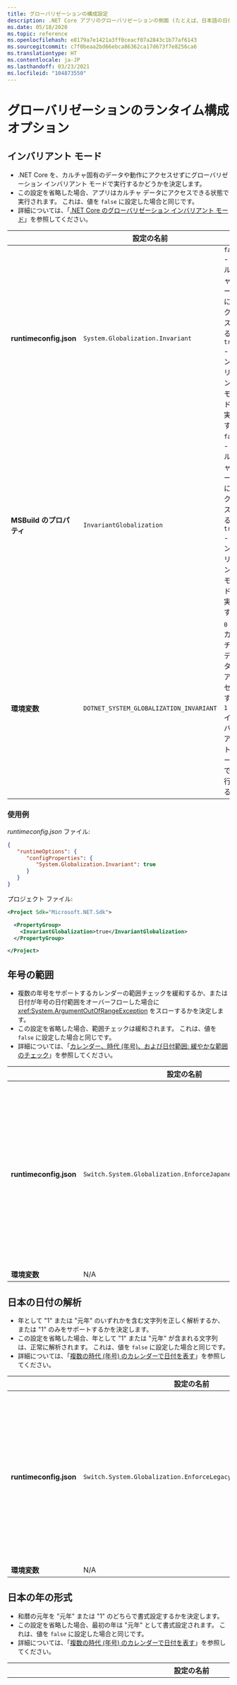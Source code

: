 ```yaml
---
title: グローバリゼーションの構成設定
description: .NET Core アプリのグローバリゼーションの側面 (たとえば、日本語の日付の解析方法など) を構成するランタイム設定について説明します。
ms.date: 05/18/2020
ms.topic: reference
ms.openlocfilehash: e8179a7e1421a3ff0ceacf07a2843c1b77af6143
ms.sourcegitcommit: c7f0beaa2bd66ebca86362ca17d673f7e8256ca6
ms.translationtype: HT
ms.contentlocale: ja-JP
ms.lasthandoff: 03/23/2021
ms.locfileid: "104873550"
---
```

# <a name="run-time-configuration-options-for-globalization"></a>グローバリゼーションのランタイム構成オプション

## <a name="invariant-mode"></a>インバリアント モード

- .NET Core を、カルチャ固有のデータや動作にアクセスせずにグローバリゼーション インバリアント モードで実行するかどうかを決定します。
- この設定を省略した場合、アプリはカルチャ データにアクセスできる状態で実行されます。 これは、値を `false` に設定した場合と同じです。
- 詳細については、「[.NET Core のグローバリゼーション インバリアント モード](https://github.com/dotnet/runtime/blob/main/docs/design/features/globalization-invariant-mode.md)」を参照してください。

| | 設定の名前 | 値 |
| - | - | - |
| **runtimeconfig.json** | `System.Globalization.Invariant` | `false` - カルチャ データにアクセスする<br/>`true` - インバリアント モードで実行する |
| **MSBuild のプロパティ** | `InvariantGlobalization` | `false` - カルチャ データにアクセスする<br/>`true` - インバリアント モードで実行する |
| **環境変数** | `DOTNET_SYSTEM_GLOBALIZATION_INVARIANT` | `0` - カルチャ データにアクセスする<br/>`1` - インバリアント モードで実行する |

### <a name="examples"></a>使用例

*runtimeconfig.json* ファイル:

```json
{
   "runtimeOptions": {
      "configProperties": {
         "System.Globalization.Invariant": true
      }
   }
}
```

プロジェクト ファイル:

```xml
<Project Sdk="Microsoft.NET.Sdk">

  <PropertyGroup>
    <InvariantGlobalization>true</InvariantGlobalization>
  </PropertyGroup>

</Project>
```

## <a name="era-year-ranges"></a>年号の範囲

- 複数の年号をサポートするカレンダーの範囲チェックを緩和するか、または日付が年号の日付範囲をオーバーフローした場合に <xref:System.ArgumentOutOfRangeException> をスローするかを決定します。
- この設定を省略した場合、範囲チェックは緩和されます。 これは、値を `false` に設定した場合と同じです。
- 詳細については、「[カレンダー、時代 (年号)、および日付範囲: 緩やかな範囲のチェック](../../standard/datetime/working-with-calendars.md#calendars-eras-and-date-ranges-relaxed-range-checks)」を参照してください。

| | 設定の名前 | 値 |
| - | - | - |
| **runtimeconfig.json** | `Switch.System.Globalization.EnforceJapaneseEraYearRanges` | `false` - 緩和された範囲チェック<br/>`true` - オーバーフローによって例外が発生する |
| **環境変数** | N/A | N/A |

## <a name="japanese-date-parsing"></a>日本の日付の解析

- 年として "1" または "元年" のいずれかを含む文字列を正しく解析するか、または "1" のみをサポートするかを決定します。
- この設定を省略した場合、年として "1" または "元年" が含まれる文字列は、正常に解析されます。 これは、値を `false` に設定した場合と同じです。
- 詳細については、「[複数の時代 (年号) のカレンダーで日付を表す](../../standard/datetime/working-with-calendars.md#represent-dates-in-calendars-with-multiple-eras)」を参照してください。

| | 設定の名前 | 値 |
| - | - | - |
| **runtimeconfig.json** | `Switch.System.Globalization.EnforceLegacyJapaneseDateParsing` | `false` - "元年" または "1" をサポートする<br/>`true` - "1" のみをサポートする |
| **環境変数** | N/A | N/A |

## <a name="japanese-year-format"></a>日本の年の形式

- 和暦の元年を "元年" または "1" のどちらで書式設定するかを決定します。
- この設定を省略した場合、最初の年は "元年" として書式設定されます。 これは、値を `false` に設定した場合と同じです。
- 詳細については、「[複数の時代 (年号) のカレンダーで日付を表す](../../standard/datetime/working-with-calendars.md#represent-dates-in-calendars-with-multiple-eras)」を参照してください。

| | 設定の名前 | 値 |
| - | - | - |
| **runtimeconfig.json** | `Switch.System.Globalization.FormatJapaneseFirstYearAsANumber` | `false` - "元年" として書式設定する<br/>`true` - 数字として書式設定する |
| **環境変数** | N/A | N/A |

## <a name="nls"></a>NLS

- .NET で Windows アプリ用に各国語サポート (NLS) または International Components for Unicode (ICU) のグローバリゼーション API が使用されるかどうかを決定します。 .NET 5.0 以降のバージョンの場合、Windows 10 May 2019 Update 以降のバージョンでは ICU グローバリゼーション API が既定で使用されます。
- この設定を省略した場合、.NET では ICU グローバリゼーション API が既定で使用されます。 これは、値を `false` に設定した場合と同じです。
- 詳細については、「[グローバリゼーション API では Windows 上の ICU ライブラリが使用される](../compatibility/globalization/5.0/icu-globalization-api.md)」を参照してください。

| | 設定の名前 | 値 | 導入時期 |
| - | - | - | - |
| **runtimeconfig.json** | `System.Globalization.UseNls` | `false` - ICU グローバリゼーション API を使用します<br/>`true` - NLS グローバリゼーション API を使用します | .NET 5.0 |
| **環境変数** | `DOTNET_SYSTEM_GLOBALIZATION_USENLS` | `false` - ICU グローバリゼーション API を使用します<br/>`true` - NLS グローバリゼーション API を使用します | .NET 5.0 |
